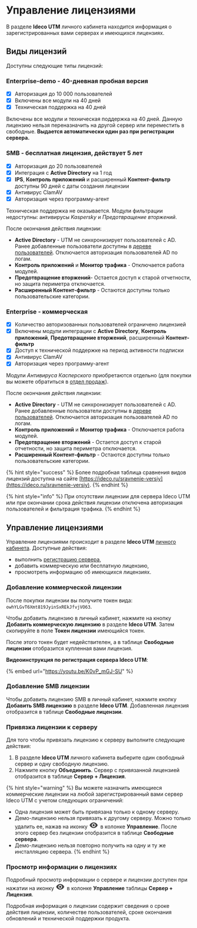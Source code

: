 # Управление лицензиями

В разделе **Ideco UTM** личного кабинета находится информация о зарегистрированных вами серверах и имеющихся лицензиях.

## Виды лицензий

Доступны следующие типы лицензий:

### Enterprise-demo - 40-дневная пробная версия
* [x] Авторизация до 10 000 пользователей
* [x] Включены все модули на 40 дней
* [x] Техническая поддержка на 40 дней

Включены все модули и техническая поддержка на 40 дней. Данную лицензию нельзя переназначить на другой сервер или переместить в свободные. **Выдается автоматически один раз при регистрации сервера.** 


### SMB - бесплатная лицензия, действует 5 лет

* [x] Авторизация до 20 пользователей
* [X] Интеграция с **Active Directory** на 1 год
* [x] **IPS**, **Контроль приложений** и расширенный **Контент-фильтр** доступны 90 дней с даты создания лицензии
* [x] Антивирус ClamAV
* [x] Авторизация через программу-агент
  
Техническая поддержка не оказывается. Модули фильтрации недоступны: антивирусы *Kaspersky* и *Предотвращение вторжений*.

После окончания действия лицензии:
* **Active Directory** - UTM не синхронизирует пользователей с AD. Ранее добавленные пользователи доступны в [дереве пользователей](../users/user-tree/README.md). Отключается авторизация пользователей AD по логам.
* **Контроль приложений** и **Монитор трафика** - Отключается работа модулей.
* **Предотвращение вторжений**- Остается доступ к старой отчетности, но защита периметра отключается.
* **Расширенный Контент-фильтр** - Остаются доступны только пользовательские категории.

### Enterprise - коммерческая

* [x] Количество авторизованных пользователей ограничено лицензией
* [x] Включены модули интеграции с **Active Directory**, **Контроль приложений**, **Предотвращение вторжений**, расширенный **Контент-фильтр**
* [x] Доступ к технической поддержке на период активности подписки
* [x] Антивирус ClamAV
* [x] Авторизация через программу-агент

Модули *Антивируса Касперского* приобретаются отдельно (для покупки вы можете обратиться в [отдел продаж](https://2020.ideco.ru/contacts)). 

После окончания действия лицензии:
* **Active Directory** - UTM не синхронизирует пользователей с AD. Ранее добавленные пользователи доступны в [дереве пользователей](../users/user-tree/README.md). Отключается авторизация пользователей AD по логам.
* **Контроль приложений** и **Монитор трафика** - Отключается работа модулей.
* **Предотвращение вторжений** - Остается доступ к старой отчетности, но защита периметра отключается.
* **Расширенный Контент-фильтр** - Остаются доступны только пользовательские категории.

{% hint style="success" %}
Более подробная таблица сравнения видов лицензий доступна на сайте [https://ideco.ru/sravnenie-versiy](https://ideco.ru/sravnenie-versiy).
{% endhint %}

{% hint style="info" %}
При отсутствии лицензии для сервера Ideco UTM или при окончании срока действия лицензии отключена авторизация пользователей и фильтрация трафика.
{% endhint %}

## Управление лицензиями

Управление лицензиями происходит в разделе **Ideco UTM** [личного кабинета](https://my.ideco.ru/). Доступные действия:

* выполнить [регистрацию сервера](../../service/server-registration.md),
* добавить коммерческую или бесплатную лицензию,
* просмотреть информацию об имеющихся лицензиях.

### Добавление коммерческой лицензии

После покупки лицензии вы получите токен вида: `owhYLGvT6Xmt819JyinSxREkJfvjVO63`.

Чтобы добавить лицензию в личный кабинет, нажмите на кнопку **Добавить коммерческую лицензию** в разделе **Ideco UTM**. Затем скопируйте в поле **Токен лицензии** имеющийся токен.

После этого токен будет недействителен, а в таблице **Свободные лицензии** отобразится купленная вами лицензия.

**Видеоинструкция по регистрация сервера Ideco UTM**:

{% embed url="https://youtu.be/K0vP_mGJ-SU" %} 

### Добавление SMB лицензии

Чтобы добавить лицензию SMB в личный кабинет, нажмите кнопку **Добавить SMB лицензию** в разделе **Ideco UTM**. Добавленная лицензия отобразится в таблице **Свободные лицензии**.

### Привязка лицензии к серверу

Для того чтобы привязать лицензию к серверу выполните следующие действия:

1. В разделе **Ideco UTM** личного кабинета выберите один свободный сервер и одну свободную лицензию.
2. Нажмите кнопку **Объединить**. Сервер с привязанной лицензией отобразится в таблице **Сервер + Лицензия**.

{% hint style="warning" %}
Вы можете назначить имеющиеся коммерческие лицензии на любой зарегистрированный вами сервер Ideco UTM с учетом следующих ограничений:

* Одна лицензия может быть привязана только к одному серверу.
* Демо-лицензию нельзя привязать к другому серверу. Можно только удалить ее, нажав на иконку ![](../../.gitbook/assets/eye-icon.png) в колонке **Управление**. После этого сервер без лицензии отобразится в таблице **Свободные сервера**.
* Демо-лицензию нельзя повторно получить на одну и ту же инсталляцию сервера.
{% endhint %}

### Просмотр информации о лицензиях

Подробный просмотр информации о сервере и лицензии доступен при нажатии на иконку ![](../../.gitbook/assets/eye-icon.png) в колонке **Управление** таблицы **Сервер + Лицензия**.

Подробная информация о лицензии содержит сведения о сроке действия лицензии, количестве пользователей, сроке окончания обновлений и технической поддержки продукта.
